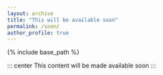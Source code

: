 ```yaml
---
layout: archive
title: "This will be available soon"
permalink: /soon/
author_profile: true
---
```


{% include base_path %}

::: center
This content will be made available soon
:::
